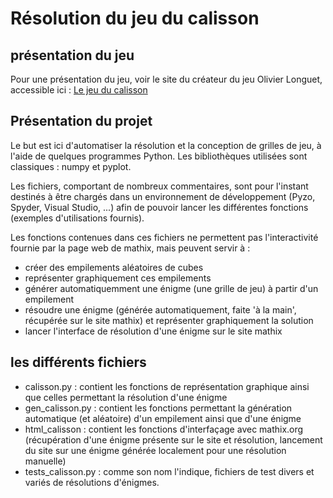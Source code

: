 # Résolution du jeu du calisson

## présentation du jeu
Pour une présentation du jeu, voir le site du créateur du jeu Olivier Longuet, accessible ici :
[Le jeu du calisson](https://mathix.org/calisson/blog/)
## Présentation du projet
Le but est ici d'automatiser la résolution et la conception de grilles de jeu, à l'aide de quelques programmes Python.
Les bibliothèques utilisées sont classiques : numpy et pyplot.

Les fichiers, comportant de nombreux commentaires, sont pour l'instant destinés à être chargés dans un environnement de développement (Pyzo, Spyder, Visual Studio, ...) afin de pouvoir lancer les différentes fonctions (exemples d'utilisations fournis).

Les fonctions contenues dans ces fichiers ne permettent pas l'interactivité fournie par la page web de mathix, mais peuvent servir à :
- créer des empilements aléatoires de cubes
- représenter graphiquement ces empilements
- générer automatiquemment une énigme (une grille de jeu) à partir d'un empilement
- résoudre une énigme (générée automatiquement, faite 'à la main', récupérée sur le site mathix) et représenter graphiquement la solution
- lancer l'interface de résolution d'une énigme sur le site mathix 

## les différents fichiers
- calisson.py : contient les fonctions de représentation graphique ainsi que celles permettant la résolution d'une énigme
- gen_calisson.py : contient les fonctions permettant la génération automatique (et aléatoire) d'un empilement ainsi que d'une énigme
- html_calisson : contient les fonctions d'interfaçage avec mathix.org (récupération d'une énigme présente sur le site et résolution, lancement du site sur une énigme générée localement pour une résolution manuelle)
- tests_calisson.py : comme son nom l'indique, fichiers de test divers et variés de résolutions d'énigmes.






